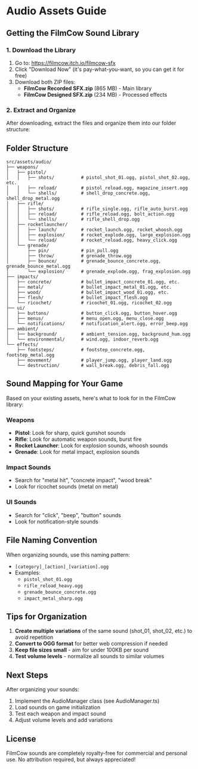 # Audio Assets Guide

## Getting the FilmCow Sound Library

### 1. Download the Library
1. Go to: https://filmcow.itch.io/filmcow-sfx
2. Click "Download Now" (it's pay-what-you-want, so you can get it for free)
3. Download both ZIP files:
   - **FilmCow Recorded SFX.zip** (865 MB) - Main library
   - **FilmCow Designed SFX.zip** (234 MB) - Processed effects

### 2. Extract and Organize
After downloading, extract the files and organize them into our folder structure:

## Folder Structure

```
src/assets/audio/
├── weapons/
│   ├── pistol/
│   │   ├── shots/          # pistol_shot_01.ogg, pistol_shot_02.ogg, etc.
│   │   ├── reload/         # pistol_reload.ogg, magazine_insert.ogg
│   │   └── shells/         # shell_drop_concrete.ogg, shell_drop_metal.ogg
│   ├── rifle/
│   │   ├── shots/          # rifle_single.ogg, rifle_auto_burst.ogg
│   │   ├── reload/         # rifle_reload.ogg, bolt_action.ogg
│   │   └── shells/         # rifle_shell_drop.ogg
│   ├── rocketlauncher/
│   │   ├── launch/         # rocket_launch.ogg, rocket_whoosh.ogg
│   │   ├── explosion/      # rocket_explode.ogg, large_explosion.ogg
│   │   └── reload/         # rocket_reload.ogg, heavy_click.ogg
│   └── grenade/
│       ├── pin/            # pin_pull.ogg
│       ├── throw/          # grenade_throw.ogg
│       ├── bounce/         # grenade_bounce_concrete.ogg, grenade_bounce_metal.ogg
│       └── explosion/      # grenade_explode.ogg, frag_explosion.ogg
├── impacts/
│   ├── concrete/           # bullet_impact_concrete_01.ogg, etc.
│   ├── metal/              # bullet_impact_metal_01.ogg, etc.
│   ├── wood/               # bullet_impact_wood_01.ogg, etc.
│   ├── flesh/              # bullet_impact_flesh.ogg
│   └── ricochet/           # ricochet_01.ogg, ricochet_02.ogg
├── ui/
│   ├── buttons/            # button_click.ogg, button_hover.ogg
│   ├── menus/              # menu_open.ogg, menu_close.ogg
│   └── notifications/      # notification_alert.ogg, error_beep.ogg
├── ambient/
│   ├── background/         # ambient_tension.ogg, background_hum.ogg
│   └── environmental/      # wind.ogg, indoor_reverb.ogg
└── effects/
    ├── footsteps/          # footstep_concrete.ogg, footstep_metal.ogg
    ├── movement/           # player_jump.ogg, player_land.ogg
    └── destruction/        # wall_break.ogg, debris_fall.ogg
```

## Sound Mapping for Your Game

Based on your existing assets, here's what to look for in the FilmCow library:

### Weapons
- **Pistol**: Look for sharp, quick gunshot sounds
- **Rifle**: Look for automatic weapon sounds, burst fire
- **Rocket Launcher**: Look for explosion sounds, whoosh sounds
- **Grenade**: Look for metal impact, explosion sounds

### Impact Sounds
- Search for "metal hit", "concrete impact", "wood break"
- Look for ricochet sounds (metal on metal)

### UI Sounds
- Search for "click", "beep", "button" sounds
- Look for notification-style sounds

## File Naming Convention

When organizing sounds, use this naming pattern:
- `[category]_[action]_[variation].ogg`
- Examples:
  - `pistol_shot_01.ogg`
  - `rifle_reload_heavy.ogg`
  - `grenade_bounce_concrete.ogg`
  - `impact_metal_sharp.ogg`

## Tips for Organization

1. **Create multiple variations** of the same sound (shot_01, shot_02, etc.) to avoid repetition
2. **Convert to OGG format** for better web compression if needed
3. **Keep file sizes small** - aim for under 100KB per sound
4. **Test volume levels** - normalize all sounds to similar volumes

## Next Steps

After organizing your sounds:
1. Implement the AudioManager class (see AudioManager.ts)
2. Load sounds on game initialization
3. Test each weapon and impact sound
4. Adjust volume levels and add variations

## License

FilmCow sounds are completely royalty-free for commercial and personal use.
No attribution required, but always appreciated! 
